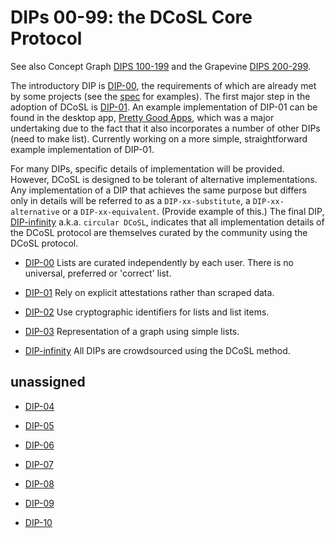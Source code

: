 # DIPs 00-99: the DCoSL Core Protocol

See also Concept Graph [DIPS 100-199](conceptGraph) and the Grapevine [DIPS 200-299](grapevine).

The introductory DIP is [DIP-00](00.md), the requirements of which are already met by some projects (see the [spec](00.md) for examples). The first major step in the adoption of DCoSL is [DIP-01](01.md). An example implementation of DIP-01 can be found in the desktop app, [Pretty Good Apps](https://github.com/wds4/pretty-good), which was a major undertaking due to the fact that it also incorporates a number of other DIPs (need to make list). Currently working on a more simple, straightforward example implementation of DIP-01.

For many DIPs, specific details of implementation will be provided. However, DCoSL is designed to be tolerant of alternative implementations. Any implementation of a DIP that achieves the same purpose but differs only in details will be referred to as a `DIP-xx-substitute`, a `DIP-xx-alternative` or a `DIP-xx-equivalent`. (Provide example of this.) The final DIP, [DIP-infinity](infinity.md) a.k.a. `circular DCoSL`, indicates that all implementation details of the DCoSL protocol are themselves curated by the community using the DCoSL protocol.

- [DIP-00](00.md) Lists are curated independently by each user. There is no universal, preferred or 'correct' list.

- [DIP-01](01.md) Rely on explicit attestations rather than scraped data.

- [DIP-02](02.md) Use cryptographic identifiers for lists and list items.

- [DIP-03](03.md) Representation of a graph using simple lists.

- [DIP-infinity](infinity.md) All DIPs are crowdsourced using the DCoSL method.

## unassigned

- [DIP-04](04.md) 

- [DIP-05](05.md)

- [DIP-06](06.md) 

- [DIP-07](07.md) 

- [DIP-08](08.md)

- [DIP-09](09.md)

- [DIP-10](10.md)


